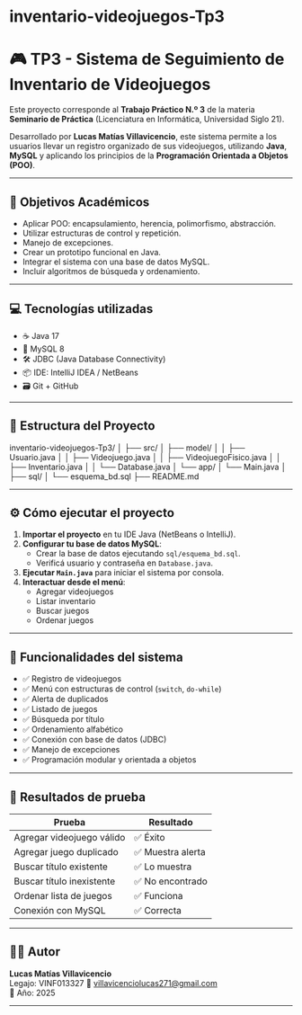 # inventario-videojuegos-Tp3
# 🎮 TP3 - Sistema de Seguimiento de Inventario de Videojuegos

Este proyecto corresponde al **Trabajo Práctico N.º 3** de la materia **Seminario de Práctica** (Licenciatura en Informática, Universidad Siglo 21).

Desarrollado por **Lucas Matías Villavicencio**, este sistema permite a los usuarios llevar un registro organizado de sus videojuegos, utilizando **Java**, **MySQL** y aplicando los principios de la **Programación Orientada a Objetos (POO)**.

---

## 📌 Objetivos Académicos

- Aplicar POO: encapsulamiento, herencia, polimorfismo, abstracción.
- Utilizar estructuras de control y repetición.
- Manejo de excepciones.
- Crear un prototipo funcional en Java.
- Integrar el sistema con una base de datos MySQL.
- Incluir algoritmos de búsqueda y ordenamiento.

---

## 💻 Tecnologías utilizadas

- ☕ Java 17
- 🐬 MySQL 8
- 🛠 JDBC (Java Database Connectivity)
- 📦 IDE: IntelliJ IDEA / NetBeans
- 🗃 Git + GitHub

---

## 📂 Estructura del Proyecto

inventario-videojuegos-Tp3/
│
├── src/
│ ├── model/
│ │ ├── Usuario.java
│ │ ├── Videojuego.java
│ │ ├── VideojuegoFisico.java
│ │ ├── Inventario.java
│ │ └── Database.java
│ └── app/
│ └── Main.java
│
├── sql/
│ └── esquema_bd.sql
├── README.md

---

## ⚙️ Cómo ejecutar el proyecto

1. **Importar el proyecto** en tu IDE Java (NetBeans o IntelliJ).
2. **Configurar tu base de datos MySQL**:
   - Crear la base de datos ejecutando `sql/esquema_bd.sql`.
   - Verificá usuario y contraseña en `Database.java`.
3. **Ejecutar `Main.java`** para iniciar el sistema por consola.
4. **Interactuar desde el menú**:
   - Agregar videojuegos
   - Listar inventario
   - Buscar juegos
   - Ordenar juegos

---

## 📌 Funcionalidades del sistema

- ✅ Registro de videojuegos
- ✅ Menú con estructuras de control (`switch`, `do-while`)
- ✅ Alerta de duplicados
- ✅ Listado de juegos
- ✅ Búsqueda por título
- ✅ Ordenamiento alfabético
- ✅ Conexión con base de datos (JDBC)
- ✅ Manejo de excepciones
- ✅ Programación modular y orientada a objetos

---

## 🧪 Resultados de prueba

| Prueba                         | Resultado        |
|-------------------------------|------------------|
| Agregar videojuego válido     | ✅ Éxito          |
| Agregar juego duplicado       | ✅ Muestra alerta |
| Buscar título existente       | ✅ Lo muestra     |
| Buscar título inexistente     | ✅ No encontrado  |
| Ordenar lista de juegos       | ✅ Funciona       |
| Conexión con MySQL            | ✅ Correcta       |

---

## 👨‍💻 Autor

**Lucas Matías Villavicencio**  
Legajo: VINF013327
📧 villavicenciolucas271@gmail.com  
📅 Año: 2025

---
